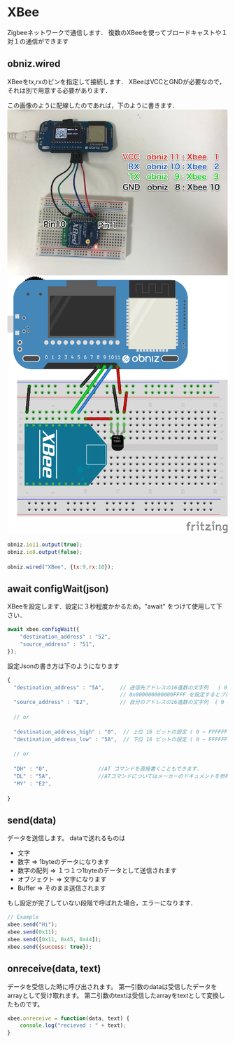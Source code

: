 # XBee
Zigbeeネットワークで通信します．
復数のXBeeを使ってブロードキャストや１対１の通信ができます

## obniz.wired

XBeeをtx,rxのピンを指定して接続します．
XBeeはVCCとGNDが必要なので，それは別で用意する必要があります．

この画像のように配線したのであれば，下のように書きます．
![photo of wired XBee](./xbee.png)
![photo of wired XBee](./wired.png)
```javascript
obniz.io11.output(true);
obniz.io8.output(false);
   
obniz.wired("XBee", {tx:9,rx:10});
```


## await configWait(json)

XBeeを設定します．設定に３秒程度かかるため，"await" をつけて使用して下さい．
```javascript
await xbee.configWait({
   	"destination_address" : "52",
   	"source_address" : "51",
});
```

設定Jsonの書き方は下のようになります

```javascript
{
  "destination_address" : "5A",     // 送信先アドレスの16進数の文字列   ( 0 ~ FFFFFFFFFFFFFFFF)
                                    // 0x000000000000FFFF を設定するとブロードキャストになります
  "source_address" : "E2",          // 自分のアドレスの16進数の文字列  ( 0 ~ FFFFFFFF)

  // or 

  "destination_address_high" : "0",  // 上位 16 ビットの設定 ( 0 ~ FFFFFFFF)
  "destination_address_low" : "5A",  // 下位 16 ビットの設定 ( 0 ~ FFFFFFFF)

  // or 

  "DH" : "0",                //AT コマンドを直接書くこともできます.
  "DL" : "5A",               //ATコマンドについてはメーカーのドキュメントを参照してください
  "MY" : "E2",
  
}
```

## send(data)
データを送信します。
dataで送れるものは

- 文字
- 数字 => 1byteのデータになります
- 数字の配列 => １つ１つ1byteのデータとして送信されます
- オブジェクト => 文字になります
- Buffer => そのまま送信されます

もし設定が完了していない段階で呼ばれた場合，エラーになります.

```javascript
// Example
xbee.send("Hi");
xbee.send(0x11);
xbee.send([0x11, 0x45, 0x44]);
xbee.send({success: true});
```

## onreceive(data, text)

データを受信した時に呼び出されます。
第一引数のdataは受信したデータをarrayとして受け取れます。
第二引数のtextは受信したarrayをtextとして変換したものです。

```javascript
xbee.onreceive = function(data, text) {
    console.log("recieved : " + text);
}
```